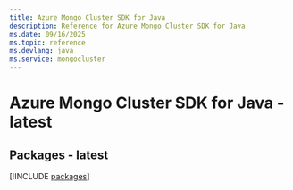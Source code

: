 ```yaml
---
title: Azure Mongo Cluster SDK for Java
description: Reference for Azure Mongo Cluster SDK for Java
ms.date: 09/16/2025
ms.topic: reference
ms.devlang: java
ms.service: mongocluster
---
```

# Azure Mongo Cluster SDK for Java - latest
## Packages - latest
[!INCLUDE [packages](mongo-cluster-index.md)]